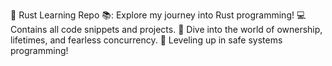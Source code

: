 🦀 Rust Learning Repo 📚: Explore my journey into Rust programming! 💻 Contains all code snippets and projects. 🚀 Dive into the world of ownership, lifetimes, and fearless concurrency. 🧠 Leveling up in safe systems programming! 
